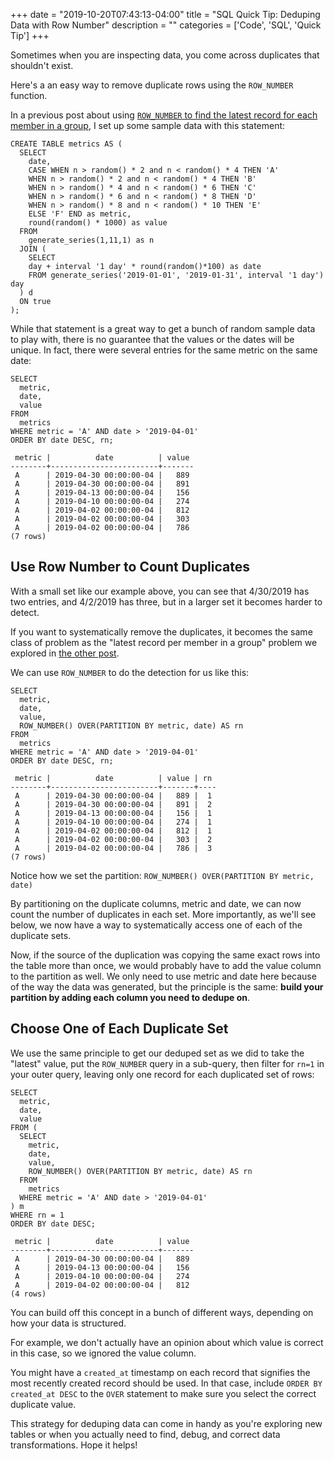 +++
date = "2019-10-20T07:43:13-04:00"
title = "SQL Quick Tip: Deduping Data with Row Number"
description = ""
categories = ['Code', 'SQL', 'Quick Tip']
+++

Sometimes when you are inspecting data, you come across duplicates that shouldn't exist.

Here's a an easy way to remove duplicate rows using the `ROW_NUMBER` function.

<!-- more -->

In a previous post about using [`ROW_NUMBER` to find the latest record for each member in a group](/2019/10/12/sql-quick-tip-find-the-latest-record-for-each-member-of-a-group/), I set up some sample data with this statement:

```
CREATE TABLE metrics AS (
  SELECT
    date,
    CASE WHEN n > random() * 2 and n < random() * 4 THEN 'A'
    WHEN n > random() * 2 and n < random() * 4 THEN 'B'
    WHEN n > random() * 4 and n < random() * 6 THEN 'C'
    WHEN n > random() * 6 and n < random() * 8 THEN 'D'
    WHEN n > random() * 8 and n < random() * 10 THEN 'E'
    ELSE 'F' END as metric,
    round(random() * 1000) as value
  FROM
    generate_series(1,11,1) as n
  JOIN (
    SELECT
    day + interval '1 day' * round(random()*100) as date
    FROM generate_series('2019-01-01', '2019-01-31', interval '1 day') day
  ) d
  ON true
);
```

While that statement is a great way to get a bunch of random sample data to play with, there is no guarantee that the values or the dates will be unique. In fact, there were several entries for the same metric on the same date:

```
SELECT
  metric,
  date,
  value
FROM
  metrics
WHERE metric = 'A' AND date > '2019-04-01'
ORDER BY date DESC, rn;

 metric |          date          | value 
--------+------------------------+-------
 A      | 2019-04-30 00:00:00-04 |   889 
 A      | 2019-04-30 00:00:00-04 |   891 
 A      | 2019-04-13 00:00:00-04 |   156 
 A      | 2019-04-10 00:00:00-04 |   274 
 A      | 2019-04-02 00:00:00-04 |   812 
 A      | 2019-04-02 00:00:00-04 |   303 
 A      | 2019-04-02 00:00:00-04 |   786 
(7 rows)
```

## Use Row Number to Count Duplicates

With a small set like our example above, you can see that 4/30/2019 has two entries, and 4/2/2019 has three, but in a larger set it becomes harder to detect.

If you want to systematically remove the duplicates, it becomes the same class of problem as the "latest record per member in a group" problem we explored in [the other post](/2019/10/12/sql-quick-tip-find-the-latest-record-for-each-member-of-a-group/).

We can use `ROW_NUMBER` to do the detection for us like this:

```
SELECT
  metric,
  date,
  value,
  ROW_NUMBER() OVER(PARTITION BY metric, date) AS rn
FROM
  metrics
WHERE metric = 'A' AND date > '2019-04-01'
ORDER BY date DESC, rn;

 metric |          date          | value | rn 
--------+------------------------+-------+----
 A      | 2019-04-30 00:00:00-04 |   889 |  1
 A      | 2019-04-30 00:00:00-04 |   891 |  2
 A      | 2019-04-13 00:00:00-04 |   156 |  1
 A      | 2019-04-10 00:00:00-04 |   274 |  1
 A      | 2019-04-02 00:00:00-04 |   812 |  1
 A      | 2019-04-02 00:00:00-04 |   303 |  2
 A      | 2019-04-02 00:00:00-04 |   786 |  3
(7 rows)
```

Notice how we set the partition: `ROW_NUMBER() OVER(PARTITION BY metric, date)`

By partitioning on the duplicate columns, metric and date, we can now count the number of duplicates in each set. More importantly, as we'll see below, we now have a way to systematically access one of each of the duplicate sets.

Now, if the source of the duplication was copying the same exact rows into the table more than once, we would probably have to add the value column to the partition as well. We only need to use metric and date here because of the way the data was generated, but the principle is the same: **build your partition by adding each column you need to dedupe on**.

## Choose One of Each Duplicate Set

We use the same principle to get our deduped set as we did to take the "latest" value, put the `ROW_NUMBER` query in a sub-query, then filter for `rn=1` in your outer query, leaving only one record for each duplicated set of rows:

```
SELECT
  metric,
  date,
  value
FROM (
  SELECT
    metric,
    date,
    value,
    ROW_NUMBER() OVER(PARTITION BY metric, date) AS rn
  FROM
    metrics
  WHERE metric = 'A' AND date > '2019-04-01'
) m
WHERE rn = 1
ORDER BY date DESC;

 metric |          date          | value 
--------+------------------------+-------
 A      | 2019-04-30 00:00:00-04 |   889
 A      | 2019-04-13 00:00:00-04 |   156
 A      | 2019-04-10 00:00:00-04 |   274
 A      | 2019-04-02 00:00:00-04 |   812
(4 rows)
```

You can build off this concept in a bunch of different ways, depending on how your data is structured.

For example, we don't actually have an opinion about which value is correct in this case, so we ignored the value column.

You might have a `created_at` timestamp on each record that signifies the most recently created record should be used. In that case, include `ORDER BY created_at DESC` to the `OVER` statement to make sure you select the correct duplicate value.

This strategy for deduping data can come in handy as you're exploring new tables or when you actually need to find, debug, and correct data transformations. Hope it helps! 